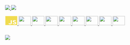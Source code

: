 <div>
  <a href="https://github.com/renatobonfim">
  <img height="145em"  src="https://github-readme-stats.vercel.app/api?username=renatobonfim&show_icons=true&theme=dark&include_all_commits=true&count_private=true" style="max-width" data-canonical-src="https://github-readme-stats.vercel.app/api?username=renatobonfim
  &amp;show_icons=true&amp;theme=dark&amp;include_all_commits=true&amp;count_private=true" style="max-width: 100%;">
  <img height="145em"  src="https://github-readme-stats.vercel.app/api/top-langs/?username=renatobonfim&amp;layout=compact&amp;langs_count=7&amp;theme=dark" style="max-width: 100%;" data-canonical-src="https://github-readme-stats.vercel.app/api/top-langs/?username=renatobonfim: 100%;">
</a></div><a href="https://github.com/renatobonfim">
<div><br>
  <img height="30" width="40" src="https://raw.githubusercontent.com/devicons/devicon/master/icons/javascript/javascript-plain.svg" style="max-width: 100%;">  
  <img height="30" width="40" src="https://cdn.jsdelivr.net/gh/devicons/devicon/icons/android/android-original.svg" style="max-width: 100%;">
  <img height="30" width="40" src="https://cdn.jsdelivr.net/gh/devicons/devicon/icons/react/react-original.svg" style="max-width: 100%;">
  <img height="30" width="40" src="https://cdn.jsdelivr.net/gh/devicons/devicon/icons/redis/redis-original-wordmark.svg" style="max-width: 100%;">
  <img height="30" width="40" src="https://camo.githubusercontent.com/20ffa1c9a31e2c991c8b52b0cb7be938de51db4b7a9299658fef28efb0cc845a/68747470733a2f2f63646e2e6a7364656c6976722e6e65742f67682f64657669636f6e732f64657669636f6e2f69636f6e732f6a6176612f6a6176612d6f726967696e616c2e737667" data-canonical-src="https://cdn.jsdelivr.net/gh/devicons/devicon/icons/java/java-original.svg" style="max-width: 100%;">
  <img height="30" width="40" src="https://camo.githubusercontent.com/796a6264884ec8c0d8dcb24ecd4232c1fc64c7cf8f8db836e5bbb915b7574cf8/68747470733a2f2f63646e2e6a7364656c6976722e6e65742f67682f64657669636f6e732f64657669636f6e2f69636f6e732f617a7572652f617a7572652d6f726967696e616c2e737667" data-canonical-src="https://cdn.jsdelivr.net/gh/devicons/devicon/icons/azure/azure-original.svg" style="max-width: 100%;">
  <img height="30" width="40" src="https://camo.githubusercontent.com/7948e54c07645624fc01827135375b2ab3ec827a466e428e70267e12eb41619f/68747470733a2f2f63646e2e6a7364656c6976722e6e65742f67682f64657669636f6e732f64657669636f6e2f69636f6e732f6a656e6b696e732f6a656e6b696e732d6f726967696e616c2e737667" data-canonical-src="https://cdn.jsdelivr.net/gh/devicons/devicon/icons/jenkins/jenkins-original.svg" style="max-width: 100%;">
  <img height="30" width="40" src="https://cdn.jsdelivr.net/gh/devicons/devicon/icons/mongodb/mongodb-original-wordmark.svg" style="max-width: 100%;">
   <img height="30" width="40" src="https://cdn.jsdelivr.net/gh/devicons/devicon/icons/nodejs/nodejs-original-wordmark.svg" style="max-width: 100%;">
</div>
<h2></h2>
</a><div><a href="https://github.com/renatobonfim">     
  </a><a href="https://www.linkedin.com/in/renato-bonfim-pereira-9337a0133/" rel="nofollow"><img src="https://camo.githubusercontent.com/c00f87aeebbec37f3ee0857cc4c20b21fefde8a96caf4744383ebfe44a47fe3f/68747470733a2f2f696d672e736869656c64732e696f2f62616467652f2d4c696e6b6564496e2d2532333030373742353f7374796c653d666f722d7468652d6261646765266c6f676f3d6c696e6b6564696e266c6f676f436f6c6f723d7768697465" data-canonical-src="https://img.shields.io/badge/-LinkedIn-%230077B5?style=for-the-badge&amp;logo=linkedin&amp;logoColor=white" style="max-width: 100%;"></a>  
</div>

